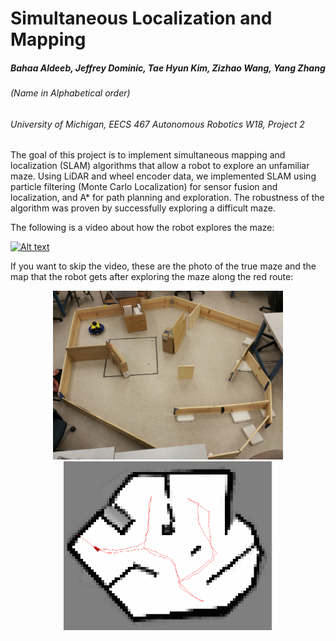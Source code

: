 # Simultaneous Localization and Mapping

##### Bahaa Aldeeb, Jeffrey Dominic, Tae Hyun Kim, Zizhao Wang, Yang Zhang

###### (Name in Alphabetical order)

###### University of Michigan, EECS 467 Autonomous Robotics W18, Project 2

The goal of this project is to implement simultaneous mapping and localization (SLAM) algorithms that allow a robot to explore an unfamiliar maze. Using LiDAR and wheel encoder data, we implemented SLAM using particle filtering (Monte Carlo Localization) for sensor fusion and localization, and A* for path planning and exploration. The robustness of the algorithm was proven by successfully exploring a difficult maze.



The following is a video about how the robot explores the maze:

[![Alt text](https://img.youtube.com/vi/iv66wdR6zMM/0.jpg)](https://www.youtube.com/watch?v=iv66wdR6zMM)

If you want to skip the video, these are the photo of the true maze and the map that the robot gets after exploring the maze along the red route:

<p align="middle">
  <img src="./readme_imgs/env-exploration.png" height="270" />
  <img src="./readme_imgs/log-exploration.png" height="270" /> 
</p>